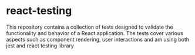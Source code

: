 # react-testing
This repository contains a collection of tests designed to validate the functionality and behavior of a React application. The tests cover various aspects such as component rendering, user interactions and am using both jest and react testing library

